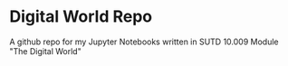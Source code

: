# Digital World Repo
A github repo for my Jupyter Notebooks  written in SUTD 10.009 Module "The Digital World"

